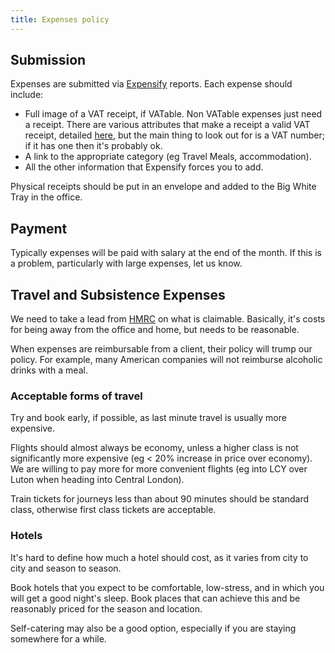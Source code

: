```yaml
---
title: Expenses policy
---
```


## Submission

Expenses are submitted via [Expensify](httsp://expensify.com) reports. Each expense should include:

* Full image of a VAT receipt, if VATable. Non VATable expenses just need a receipt. There are various attributes that make a receipt a valid VAT receipt, detailed [here](https://www.gov.uk/vat-record-keeping/vat-invoices), but the main thing to look out for is a VAT number; if it has one then it's probably ok.
* A link to the appropriate category (eg Travel Meals, accommodation).
* All the other information that Expensify forces you to add.

Physical receipts should be put in an envelope and added to the Big White Tray in the office.

## Payment

Typically expenses will be paid with salary at the end of the month. If this is a problem, particularly with large expenses, let us know.

## Travel and Subsistence Expenses

We need to take a lead from [HMRC](https://www.gov.uk/government/uploads/system/uploads/attachment_data/file/321897/490.pdf) on what is claimable. Basically, it's costs for being away from the office and home, but needs to be reasonable.

When expenses are reimbursable from a client, their policy will trump our policy. For example, many American companies will not reimburse alcoholic drinks with a meal.

### Acceptable forms of travel

Try and book early, if possible, as last minute travel is usually more expensive.

Flights should almost always be economy, unless a higher class is not significantly more expensive (eg < 20% increase in price over economy). We are willing to pay more for more convenient flights (eg into LCY over Luton when heading into Central London).

Train tickets for journeys less than about 90 minutes should be standard class, otherwise first class tickets are acceptable.

### Hotels

It's hard to define how much a hotel should cost, as it varies from city to city and season to season. 

Book hotels that you expect to be comfortable, low-stress, and in which you will get a good night's sleep. Book places that can achieve this and be reasonably priced for the season and location.

Self-catering may also be a good option, especially if you are staying somewhere for a while.
